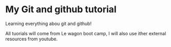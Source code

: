 # My Git and github tutorial
Learning everything abou git and github!

All tuorials will come from Le wagon boot camp, I will also use ither external resources from youtube.

